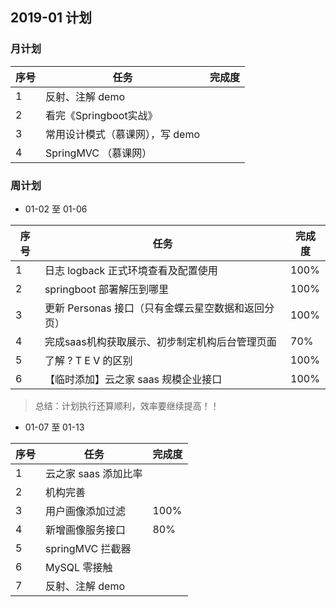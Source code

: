 ## 2019-01 计划

### 月计划

| 序号 | 任务                            | 完成度 |
| ---- | ------------------------------- | ------ |
| 1    | 反射、注解 demo                 |        |
| 2    | 看完《Springboot实战》          |        |
| 3    | 常用设计模式（慕课网），写 demo |        |
| 4    | SpringMVC （慕课网）            |        |







### 周计划

- 01-02 至 01-06

| 序号 | 任务                                               | 完成度 |
| ---- | -------------------------------------------------- | ------ |
| 1    | 日志 logback 正式环境查看及配置使用                | 100%   |
| 2    | springboot 部署解压到哪里                          | 100%   |
| 3    | 更新 Personas 接口（只有金蝶云星空数据和返回分页） | 100%   |
| 4    | 完成saas机构获取展示、初步制定机构后台管理页面     | 70%    |
| 5    | 了解 ?  T   E   V 的区别                           | 100%   |
| 6    | 【临时添加】云之家 saas 规模企业接口               | 100%   |

> 总结：计划执行还算顺利，效率要继续提高！！

- 01-07 至 01-13 

| 序号 | 任务                 | 完成度 |
| ---- | -------------------- | ------ |
| 1    | 云之家 saas 添加比率 |        |
| 2    | 机构完善             |        |
| 3    | 用户画像添加过滤     | 100%   |
| 4    | 新增画像服务接口     | 80%    |
| 5    | springMVC 拦截器     |        |
| 6    | MySQL 零接触         |        |
| 7    | 反射、注解 demo      |        |

